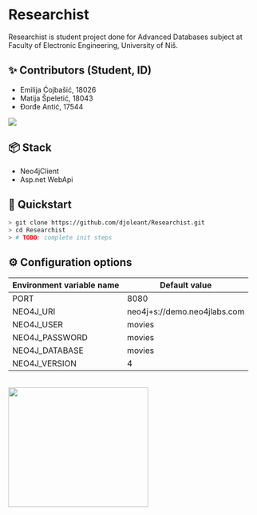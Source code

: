 # Researchist
Researchist is student project done for Advanced Databases subject at Faculty of Electronic Engineering, University of Niš.

## ✨ Contributors (Student, ID)

* Emilija Ćojbašić, 18026
* Matija Špeletić, 18043
* Đorđe Antić, 17544

<a href="https://github.com/djoleant/InternClix/graphs/contributors">
  <img src="https://contrib.rocks/image?repo=djoleant/InternClix" />
</a>

## 📦 Stack
* Neo4jClient
* Asp.net WebApi

## 🚀 Quickstart

```bash
> git clone https://github.com/djoleant/Researchist.git
> cd Researchist
> # TODO: complete init steps
```


## ⚙️ Configuration options

| Environment variable name | Default value | 
| ------------------------- | ------------- |
| PORT | 8080 | 
| NEO4J_URI | neo4j+s://demo.neo4jlabs.com |
| NEO4J_USER | movies |
| NEO4J_PASSWORD | movies |
| NEO4J_DATABASE | movies |
| NEO4J_VERSION | 4 |

</br>
<img src="https://user-images.githubusercontent.com/48065134/207616558-b54e32f1-556e-4553-b0e8-8cf7b12f7aa8.png" data-canonical-src="https://user-images.githubusercontent.com/48065134/207616558-b54e32f1-556e-4553-b0e8-8cf7b12f7aa8.png" width="280" height="240" />
